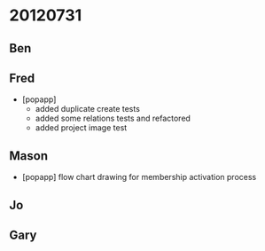 # 20120731

## Ben



## Fred
- [popapp]
  - added duplicate create tests
  - added some relations tests and refactored
  - added project image test



## Mason
- [popapp] flow chart drawing for membership activation process



## Jo



## Gary